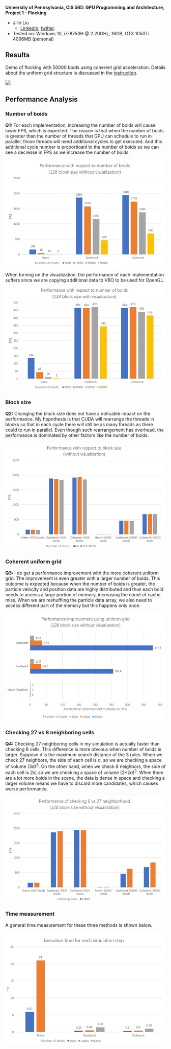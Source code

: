 **University of Pennsylvania, CIS 565: GPU Programming and Architecture,
Project 1 - Flocking**

* Jilin Liu
  * [LinkedIn](https://www.linkedin.com/in/jilin-liu97/), [twitter](https://twitter.com/Jilin18043110).
* Tested on: Windows 10, i7-8750H @ 2.20GHz, 16GB, GTX 1050Ti 4096MB (personal)

## Results 

Demo of flocking with 50000 boids using coherent grid acceleration. Details about the uniform grid structure is discussed in the [instruction](./INSTRUCTION.md).

![](./images/demo.gif)

## Performance Analysis

### Number of boids
**Q1:** For each implementation, increasing the number of boids will cause lower FPS, which is expected. The reason is that when the number of boids is greater than the number of threads that GPU can schedule to run in parallel, those threads will need additional cycles to get executed. And this additional cycle number is proportioanl to the number of boids so we can see a decrease in FPS as we increase the number of boids.

![](./images/boidsCount.JPG)

When turning on the visualization, the performance of each implementation suffers since we are copying additional data to VBO to be used for OpenGL.

![](./images/boidsCountVisualization.JPG)

### Block size
**Q2:** Changing the block size does not have a noticable impact on the performance. My hppothesis is that CUDA will rearrange the threads in blocks so that in each cycle there will still be as many threads as there could to run in parallel. Even though such rearrangement has overhead, the performance is dominated by other factors like the number of boids.

![](./images/blockSize.JPG)

### Coherent uniform grid
**Q3:** I do get a performance improvement with the more coherent uniform grid. The improvement is even greater with a larger number of boids. This outcome is expected because when the number of boids is greater, the particle velocity and position data are highly distributed and thus each boid needs to access a large portion of memory, increasing the count of cache miss. When we are reshuffling the particle data array, we also need to access different part of the memory but this happens only once.

![](./images/uniformGrid.JPG)

### Checking 27 vs 8 neighboring cells
**Q4:** Checking 27 neighboring cells in my simulation is actually faster than checking 8 cells. This difference is more obvious when number of boids is larger. Suppose d is the maximum search distance of the 3 rules. When we check 27 neighbors, the side of each cell is d, so we are checking a space of volume (3d)<sup>3</sup>. On the other hand, when we check 8 neighbors, the side of each cell is 2d, so we are checking a space of volume (2\*2d)<sup>3</sup>. When there are a lot more boids in the scene, the data is dense in space and checking a larger volume means we have to discard more candidates, which causes worse performance.

![](./images/checkingCell.JPG)

### Time measurement
A general time measurement for these three methods is shown below.

![](./images/time.JPG)
